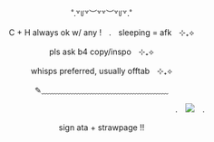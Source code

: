 <p align="center"> ˚.꒷꒥꒷︶꒷꒷︶꒷꒥꒷.˚ </p>

<p align="center"> C + H always ok w/ any !ㅤ.ㅤsleeping = afkㅤ⊹₊⟡ </p>
<p align="center"> pls ask b4 copy/inspoㅤ⊹₊⟡ </p>
<p align="center"> whisps preferred, usually offtabㅤ⊹₊⟡ </p>

<p align="center"> ✎﹏﹏﹏﹏﹏﹏﹏﹏﹏﹏﹏﹏﹏﹏﹏﹏ </p>

　　　　　　　　　　　　　　　　　　　　　　　　　　　 .　![](https://komarev.com/ghpvc/?username=smirmoff&color=a1b5ed)　.

<p align="center"> sign ata + strawpage !! </p>
